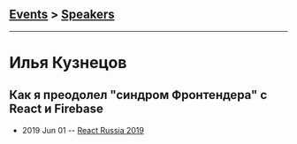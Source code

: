 ## [Events](../README.md) > [Speakers](../speakers.md)
---

# Илья Кузнецов

## Как я преодолел &quot;синдром Фронтендера&quot; с React и Firebase
- 2019 Jun 01 -- [React Russia 2019](https://www.youtube.com/watch?v=Sd0_L4OxCsQ&list=PLxa0i_ba1uugnX3ZKdzxgtnWdpMuePZh6&index=5&t=0s)    
